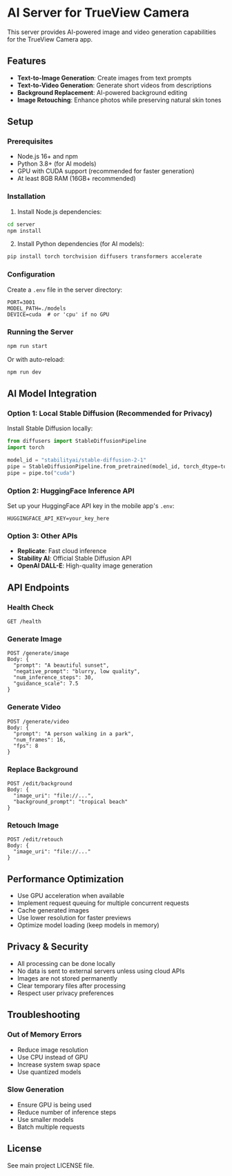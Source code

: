 # AI Server for TrueView Camera

This server provides AI-powered image and video generation capabilities for the TrueView Camera app.

## Features

- **Text-to-Image Generation**: Create images from text prompts
- **Text-to-Video Generation**: Generate short videos from descriptions
- **Background Replacement**: AI-powered background editing
- **Image Retouching**: Enhance photos while preserving natural skin tones

## Setup

### Prerequisites

- Node.js 16+ and npm
- Python 3.8+ (for AI models)
- GPU with CUDA support (recommended for faster generation)
- At least 8GB RAM (16GB+ recommended)

### Installation

1. Install Node.js dependencies:
```bash
cd server
npm install
```

2. Install Python dependencies (for AI models):
```bash
pip install torch torchvision diffusers transformers accelerate
```

### Configuration

Create a `.env` file in the server directory:

```env
PORT=3001
MODEL_PATH=./models
DEVICE=cuda  # or 'cpu' if no GPU
```

### Running the Server

```bash
npm run start
```

Or with auto-reload:
```bash
npm run dev
```

## AI Model Integration

### Option 1: Local Stable Diffusion (Recommended for Privacy)

Install Stable Diffusion locally:

```python
from diffusers import StableDiffusionPipeline
import torch

model_id = "stabilityai/stable-diffusion-2-1"
pipe = StableDiffusionPipeline.from_pretrained(model_id, torch_dtype=torch.float16)
pipe = pipe.to("cuda")
```

### Option 2: HuggingFace Inference API

Set up your HuggingFace API key in the mobile app's `.env`:
```
HUGGINGFACE_API_KEY=your_key_here
```

### Option 3: Other APIs

- **Replicate**: Fast cloud inference
- **Stability AI**: Official Stable Diffusion API
- **OpenAI DALL-E**: High-quality image generation

## API Endpoints

### Health Check
```
GET /health
```

### Generate Image
```
POST /generate/image
Body: {
  "prompt": "A beautiful sunset",
  "negative_prompt": "blurry, low quality",
  "num_inference_steps": 30,
  "guidance_scale": 7.5
}
```

### Generate Video
```
POST /generate/video
Body: {
  "prompt": "A person walking in a park",
  "num_frames": 16,
  "fps": 8
}
```

### Replace Background
```
POST /edit/background
Body: {
  "image_uri": "file://...",
  "background_prompt": "tropical beach"
}
```

### Retouch Image
```
POST /edit/retouch
Body: {
  "image_uri": "file://..."
}
```

## Performance Optimization

- Use GPU acceleration when available
- Implement request queuing for multiple concurrent requests
- Cache generated images
- Use lower resolution for faster previews
- Optimize model loading (keep models in memory)

## Privacy & Security

- All processing can be done locally
- No data is sent to external servers unless using cloud APIs
- Images are not stored permanently
- Clear temporary files after processing
- Respect user privacy preferences

## Troubleshooting

### Out of Memory Errors
- Reduce image resolution
- Use CPU instead of GPU
- Increase system swap space
- Use quantized models

### Slow Generation
- Ensure GPU is being used
- Reduce number of inference steps
- Use smaller models
- Batch multiple requests

## License

See main project LICENSE file.
